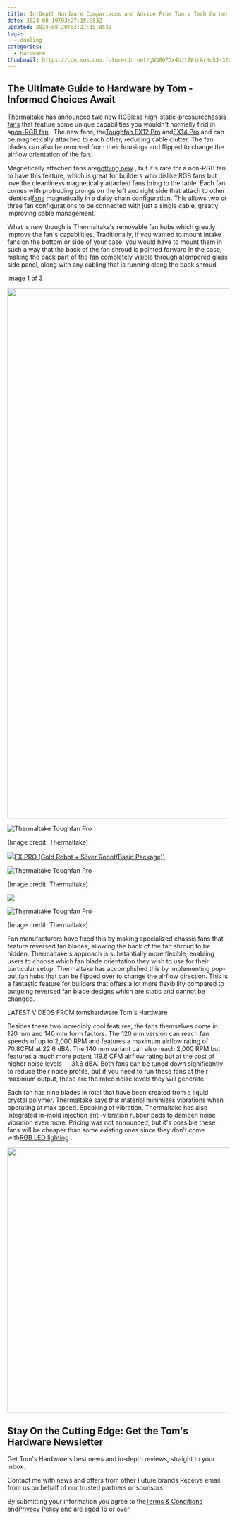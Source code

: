 ```yaml
---
title: In-Depth Hardware Comparisons and Advice From Tom's Tech Corner
date: 2024-08-19T03:27:15.953Z
updated: 2024-08-20T03:27:15.953Z
tags:
  - cooling
categories:
  - hardware
thumbnail: https://cdn.mos.cms.futurecdn.net/gW386PDx4hJt2WsrArHo5J-320-80.jpg
---
```


## The Ultimate Guide to Hardware by Tom - Informed Choices Await

[Thermaltake](https://www.tomshardware.com/tag/thermaltake) has announced two new RGBless high-static-pressure[chassis fans](https://www.tomshardware.com/how-to/set-up-pc-case-fans-for-airflow-and-performance) that feature some unique capabilities you wouldn't normally find in a[non-RGB fan](https://www.tomshardware.com/pc-components/cooling/case-fans) . The new fans, the[Toughfan EX12 Pro](https://www.thermaltake.com/toughfan-ex12-pro-high-static-pressure-pc-cooling-fan-swappable-edition-3-fan-pack.html) and[EX14 Pro](https://www.thermaltake.com/toughfan-ex14-pro-high-static-pressure-pc-cooling-fan-swappable-edition-3-fan-pack.html) and can be magnetically attached to each other, reducing cable clutter. The fan blades can also be removed from their housings and flipped to change the airflow orientation of the fan.

 Magnetically attached fans are[nothing new](https://www.tomshardware.com/news/corsair-ml-pro-rgb-fans-magnetic-levitation,35950.html) , but it's rare for a non-RGB fan to have this feature, which is great for builders who dislike RGB fans but love the cleanliness magnetically attached fans bring to the table. Each fan comes with protruding prongs on the left and right side that attach to other identical[fans](https://www.tomshardware.com/pc-components/cooling/case-fans) magnetically in a daisy chain configuration. This allows two or three fan configurations to be connected with just a single cable, greatly improving cable management.

 What is new though is Thermaltake's removable fan hubs which greatly improve the fan's capabilities. Traditionally, if you wanted to mount intake fans on the bottom or side of your case, you would have to mount them in such a way that the back of the fan shroud is pointed forward in the case, making the back part of the fan completely visible through a[tempered glass](https://www.tomshardware.com/reviews/phanteks-enthoo-evolv-atx-tempered-glass-mid-tower-case,4560.html) side panel, along with any cabling that is running along the back shroud.

 Image 1 of 3

<!-- affiliate ads begin -->
<a href="https://ukaidot.sjv.io/c/5597632/1793233/19578" target="_top" id="1793233"><img src="//a.impactradius-go.com/display-ad/19578-1793233" border="0" alt="" width="1200" height="1200"/></a><img height="0" width="0" src="https://imp.pxf.io/i/5597632/1793233/19578" style="position:absolute;visibility:hidden;" border="0" />
<!-- affiliate ads end -->
![Thermaltake Toughfan Pro](https://vanilla.futurecdn.net/cyclingnews/media/img/missing-image.svg)

 (Image credit: Thermaltake)

<!-- affiliate ads begin -->
<a href="https://secure.2checkout.com/order/checkout.php?PRODS=40085955&QTY=1&AFFILIATE=108875&CART=1"><img src="https://secure.avangate.com/images/merchant/f702defbc67edb455949f46babab0c18/products/2_logo9.png" border="0">FX PRO (Gold Robot + Silver Robot(Basic Package))</a>
<!-- affiliate ads end -->
![Thermaltake Toughfan Pro](https://vanilla.futurecdn.net/cyclingnews/media/img/missing-image.svg)

 (Image credit: Thermaltake)

<!-- affiliate ads begin -->
<a href="https://secure.2checkout.com/order/checkout.php?PRODS=4615471&QTY=1&AFFILIATE=108875&CART=1"><img src="https://images.wondershare.com/affiliate-image/affiliate_banners_en/max_782x90.png" border="0"></a>
<!-- affiliate ads end -->
![Thermaltake Toughfan Pro](https://vanilla.futurecdn.net/cyclingnews/media/img/missing-image.svg)

 (Image credit: Thermaltake)

 Fan manufacturers have fixed this by making specialized chassis fans that feature reversed fan blades, allowing the back of the fan shroud to be hidden. Thermaltake's approach is substantially more flexible, enabling users to choose which fan blade orientation they wish to use for their particular setup. Thermaltake has accomplished this by implementing pop-out fan hubs that can be flipped over to change the airflow direction. This is a fantastic feature for builders that offers a lot more flexibility compared to outgoing reversed fan blade designs which are static and cannot be changed.

 LATEST VIDEOS FROM tomshardware Tom's Hardware

 Besides these two incredibly cool features, the fans themselves come in 120 mm and 140 mm form factors. The 120 mm version can reach fan speeds of up to 2,000 RPM and features a maximum airflow rating of 70.8CFM at 22.6 dBA. The 140 mm variant can also reach 2,000 RPM but features a much more potent 119.6 CFM airflow rating but at the cost of higher noise levels — 31.6 dBA. Both fans can be tuned down significantly to reduce their noise profile, but if you need to run these fans at their maximum output, these are the rated noise levels they will generate.

 Each fan has nine blades in total that have been created from a liquid crystal polymer. Thermaltake says this material minimizes vibrations when operating at max speed. Speaking of vibration, Thermaltake has also integrated in-mold injection anti-vibration rubber pads to dampen noise vibration even more. Pricing was not announced, but it's possible these fans will be cheaper than some existing ones since they don't come with[RGB LED lighting](https://www.tomshardware.com/news/nzxt-hue-rgb-led-kit,30416.html) .

<!-- affiliate ads begin -->
<a href="https://appsumo.8odi.net/c/5597632/2068407/7443" target="_top" id="2068407"><img src="//a.impactradius-go.com/display-ad/7443-2068407" border="0" alt="" width="1200" height="600"/></a><img height="0" width="0" src="https://appsumo.8odi.net/i/5597632/2068407/7443" style="position:absolute;visibility:hidden;" border="0" />
<!-- affiliate ads end -->
## Stay On the Cutting Edge: Get the Tom's Hardware Newsletter

 Get Tom's Hardware's best news and in-depth reviews, straight to your inbox.

 Contact me with news and offers from other Future brands  Receive email from us on behalf of our trusted partners or sponsors

 By submitting your information you agree to the[Terms & Conditions](https://futureplc.com/terms-conditions/) and[Privacy Policy](https://futureplc.com/privacy-policy/) and are aged 16 or over.


<ins class="adsbygoogle"
     style="display:block"
     data-ad-format="autorelaxed"
     data-ad-client="ca-pub-7571918770474297"
     data-ad-slot="1223367746"></ins>



<ins class="adsbygoogle"
     style="display:block"
     data-ad-client="ca-pub-7571918770474297"
     data-ad-slot="8358498916"
     data-ad-format="auto"
     data-full-width-responsive="true"></ins>


